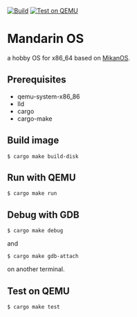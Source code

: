 [![Build](https://github.com/algon-320/mandarin/actions/workflows/build.yml/badge.svg)](https://github.com/algon-320/mandarin/actions/workflows/build.yml)
[![Test on QEMU](https://github.com/algon-320/mandarin/actions/workflows/test.yml/badge.svg)](https://github.com/algon-320/mandarin/actions/workflows/test.yml)

# Mandarin OS

a hobby OS for x86_64 based on [MikanOS](https://github.com/uchan-nos/mikanos).

## Prerequisites

- qemu-system-x86_86
- lld
- cargo
- cargo-make

## Build image
```
$ cargo make build-disk
```

## Run with QEMU
```
$ cargo make run
```

## Debug with GDB
```
$ cargo make debug
```
and
```
$ cargo make gdb-attach
```
on another terminal.

## Test on QEMU
```
$ cargo make test
```
